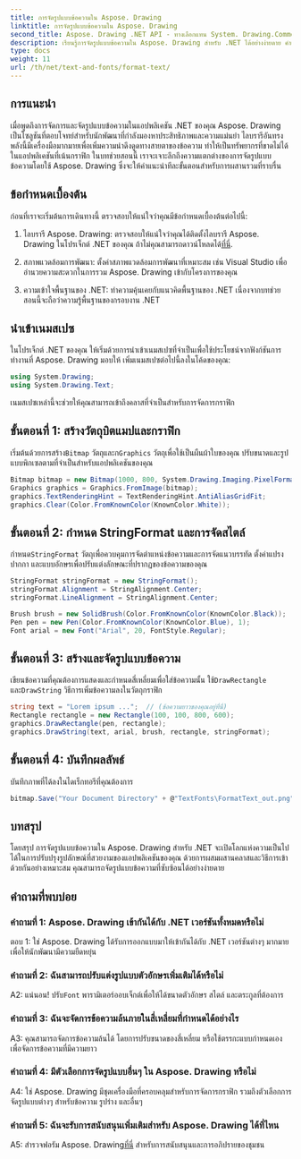 ```yaml
---
title: การจัดรูปแบบข้อความใน Aspose. Drawing
linktitle: การจัดรูปแบบข้อความใน Aspose. Drawing
second_title: Aspose. Drawing .NET API - ทางเลือกแทน System. Drawing.Common
description: เรียนรู้การจัดรูปแบบข้อความใน Aspose. Drawing สำหรับ .NET ได้อย่างง่ายดาย คำแนะนำทีละขั้นตอนพร้อมตัวอย่าง
type: docs
weight: 11
url: /th/net/text-and-fonts/format-text/
---
```

## การแนะนำ

เมื่อพูดถึงการจัดการและจัดรูปแบบข้อความในแอปพลิเคชัน .NET ของคุณ Aspose. Drawing เป็นโซลูชันที่ตอบโจทย์สำหรับนักพัฒนาที่กำลังมองหาประสิทธิภาพและความแม่นยำ ไลบรารีอันทรงพลังนี้มีเครื่องมือมากมายเพื่อเพิ่มความน่าดึงดูดทางสายตาของข้อความ ทำให้เป็นทรัพยากรที่ขาดไม่ได้ในแอปพลิเคชันที่เน้นกราฟิก ในบทช่วยสอนนี้ เราจะเจาะลึกถึงความแตกต่างของการจัดรูปแบบข้อความโดยใช้ Aspose. Drawing ซึ่งจะให้คำแนะนำทีละขั้นตอนสำหรับการผสานรวมที่ราบรื่น

## ข้อกำหนดเบื้องต้น

ก่อนที่เราจะเริ่มต้นการเดินทางนี้ ตรวจสอบให้แน่ใจว่าคุณมีข้อกำหนดเบื้องต้นต่อไปนี้:

1.  ไลบรารี Aspose. Drawing: ตรวจสอบให้แน่ใจว่าคุณได้ติดตั้งไลบรารี Aspose. Drawing ในโปรเจ็กต์ .NET ของคุณ ถ้าไม่คุณสามารถดาวน์โหลดได้[ที่นี่](https://releases.aspose.com/drawing/net/).

2. สภาพแวดล้อมการพัฒนา: ตั้งค่าสภาพแวดล้อมการพัฒนาที่เหมาะสม เช่น Visual Studio เพื่ออำนวยความสะดวกในการรวม Aspose. Drawing เข้ากับโครงการของคุณ

3. ความเข้าใจพื้นฐานของ .NET: ทำความคุ้นเคยกับแนวคิดพื้นฐานของ .NET เนื่องจากบทช่วยสอนนี้จะถือว่าความรู้พื้นฐานของกรอบงาน .NET

## นำเข้าเนมสเปซ

ในโปรเจ็กต์ .NET ของคุณ ให้เริ่มด้วยการนำเข้าเนมสเปซที่จำเป็นเพื่อใช้ประโยชน์จากฟังก์ชันการทำงานที่ Aspose. Drawing มอบให้ เพิ่มเนมสเปซต่อไปนี้ลงในโค้ดของคุณ:

```csharp
using System.Drawing;
using System.Drawing.Text;
```

เนมสเปซเหล่านี้จะช่วยให้คุณสามารถเข้าถึงคลาสที่จำเป็นสำหรับการจัดการกราฟิก

## ขั้นตอนที่ 1: สร้างวัตถุบิตแมปและกราฟิก

 เริ่มต้นด้วยการสร้าง`Bitmap` วัตถุและก`Graphics` วัตถุเพื่อใช้เป็นผืนผ้าใบของคุณ ปรับขนาดและรูปแบบพิกเซลตามที่จำเป็นสำหรับแอปพลิเคชันของคุณ

```csharp
Bitmap bitmap = new Bitmap(1000, 800, System.Drawing.Imaging.PixelFormat.Format32bppPArgb);
Graphics graphics = Graphics.FromImage(bitmap);
graphics.TextRenderingHint = TextRenderingHint.AntiAliasGridFit;
graphics.Clear(Color.FromKnownColor(KnownColor.White));
```

## ขั้นตอนที่ 2: กำหนด StringFormat และการจัดสไตล์

 กำหนด`StringFormat` วัตถุเพื่อควบคุมการจัดตำแหน่งข้อความและการจัดแนวบรรทัด ตั้งค่าแปรง ปากกา และแบบอักษรเพื่อปรับแต่งลักษณะที่ปรากฏของข้อความของคุณ

```csharp
StringFormat stringFormat = new StringFormat();
stringFormat.Alignment = StringAlignment.Center;
stringFormat.LineAlignment = StringAlignment.Center;

Brush brush = new SolidBrush(Color.FromKnownColor(KnownColor.Black));
Pen pen = new Pen(Color.FromKnownColor(KnownColor.Blue), 1);
Font arial = new Font("Arial", 20, FontStyle.Regular);
```

## ขั้นตอนที่ 3: สร้างและจัดรูปแบบข้อความ

เขียนข้อความที่คุณต้องการแสดงและกำหนดสี่เหลี่ยมเพื่อใส่ข้อความนั้น ใช้`DrawRectangle` และ`DrawString` วิธีการเพิ่มข้อความลงในวัตถุกราฟิก

```csharp
string text = "Lorem ipsum ...";  // (ข้อความยาวของคุณอยู่ที่นี่)
Rectangle rectangle = new Rectangle(100, 100, 800, 600);
graphics.DrawRectangle(pen, rectangle);
graphics.DrawString(text, arial, brush, rectangle, stringFormat);
```

## ขั้นตอนที่ 4: บันทึกผลลัพธ์

บันทึกภาพที่ได้ลงในไดเร็กทอรีที่คุณต้องการ

```csharp
bitmap.Save("Your Document Directory" + @"TextFonts\FormatText_out.png");
```

## บทสรุป

โดยสรุป การจัดรูปแบบข้อความใน Aspose. Drawing สำหรับ .NET จะเปิดโลกแห่งความเป็นไปได้ในการปรับปรุงรูปลักษณ์ที่สวยงามของแอปพลิเคชันของคุณ ด้วยการผสมผสานคลาสและวิธีการเข้าด้วยกันอย่างเหมาะสม คุณสามารถจัดรูปแบบข้อความที่ซับซ้อนได้อย่างง่ายดาย

## คำถามที่พบบ่อย

### คำถามที่ 1: Aspose. Drawing เข้ากันได้กับ .NET เวอร์ชันทั้งหมดหรือไม่

ตอบ 1: ใช่ Aspose. Drawing ได้รับการออกแบบมาให้เข้ากันได้กับ .NET เวอร์ชันต่างๆ มากมาย เพื่อให้นักพัฒนามีความยืดหยุ่น

### คำถามที่ 2: ฉันสามารถปรับแต่งรูปแบบตัวอักษรเพิ่มเติมได้หรือไม่

 A2: แน่นอน! ปรับ`Font` พารามิเตอร์ออบเจ็กต์เพื่อให้ได้ขนาดตัวอักษร สไตล์ และตระกูลที่ต้องการ

### คำถามที่ 3: ฉันจะจัดการข้อความล้นภายในสี่เหลี่ยมที่กำหนดได้อย่างไร

A3: คุณสามารถจัดการข้อความล้นได้ โดยการปรับขนาดของสี่เหลี่ยม หรือใช้ตรรกะแบบกำหนดเองเพื่อจัดการข้อความที่มีความยาว

### คำถามที่ 4: มีตัวเลือกการจัดรูปแบบอื่นๆ ใน Aspose. Drawing หรือไม่

A4: ใช่ Aspose. Drawing มีชุดเครื่องมือที่ครอบคลุมสำหรับการจัดการกราฟิก รวมถึงตัวเลือกการจัดรูปแบบต่างๆ สำหรับข้อความ รูปร่าง และอื่นๆ

### คำถามที่ 5: ฉันจะรับการสนับสนุนเพิ่มเติมสำหรับ Aspose. Drawing ได้ที่ไหน

 A5: สำรวจฟอรัม Aspose. Drawing[ที่นี่](https://forum.aspose.com/c/diagram/17) สำหรับการสนับสนุนและการอภิปรายของชุมชน